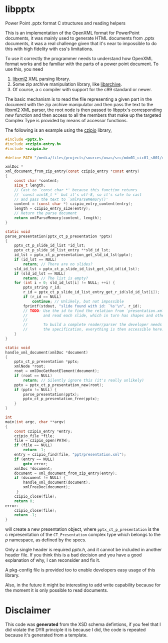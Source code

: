 # libpptx
Power Point .pptx format C structures and reading helpers

This is an implementation of the OpenXML format for PowerPoint documents, it was mainly used to generate HTML documents from .pptx documents, it was a real challenge given that it's near to impossible to do this with high fidelity with css's limitations.

To use it correctly the programmer needs to understand how OpenXML format works and be familiar with the parts of a power point document. To use this, you need

1. [libxml2](https://www.google.co.ve/url?sa=t&rct=j&q=&esrc=s&source=web&cd=1&cad=rja&uact=8&ved=0ahUKEwi16oOL6rnTAhUJZCYKHYebD04QFggjMAA&url=http%3A%2F%2Fxmlsoft.org%2F&usg=AFQjCNH6UicY70qLDVGTEZCAGPdZzJSgFw&sig2=-IHVCxhDhz5I18ipv94Jhw) XML parsing library.
2. Some zip archive manipulation library, like [libarchive](http://www.libarchive.org/).
3. Of course, a c compiler with support for the c99 standard or newer.

The basic mechanism is to read the file representing a given part in the document with the zip archive manipulator and then pass the text to the libxml2 XML parser, the root node is then passed to libpptx's corresponding *new* function and then access to all the members that make up the targeted Complex Type is provided by means of accessor functions.

The following is an example using the [czipio](https://github.com/iharob/czipio) library,

```c
#include <pptx.h>
#include <czipio-entry.h>
#include <czipio.h>

#define PATH "/media/files/projects/sources/ovas/src/mdm01_cic01_s001/mdm01_cic01_s001.pptx"

xmlDoc *
xml_document_from_zip_entry(const czipio_entry *const entry)
{
    const char *content;
    size_t length;
    // Cast to `const char *' because this function retunrs
    // `const uint8_t *` but it's utf-8, so it's safe to cast
    // and pass the text to `xmlParseMemory()'
    content = (const char *) czipio_entry_content(entry);
    length = czipio_entry_size(entry);
    // Return the parse document
    return xmlParseMemory(content, length);
}

static void
parse_presentation(pptx_ct_p_presentation *pptx)
{
    pptx_ct_p_slide_id_list *id_lst;
    pptx_ct_p_slide_id_list_entry **sld_id_lst;
    id_lst = pptx_ct_p_presentation_get_sld_id_lst(pptx);
    if (id_lst == NULL)
        return; // There are no slides?
    sld_id_lst = pptx_ct_p_slide_id_list_get_sld_id(id_lst);
    if (sld_id_lst == NULL)
        return; // The list is empty?
    for (int i = 0; sld_id_lst[i] != NULL; ++i) {
        pptx_string r_id;
        r_id = pptx_ct_p_slide_id_list_entry_get_r_id(sld_id_lst[i]);
        if (r_id == NULL)
            continue; // Unlikely, but not impossible
        fprintf(stdout, "slide found with id: `%s'\n", r_id);
        // TODO: Use the id to find the relation from `presentation.xml.rels'
        //       and read each slide, which in turn has shapes and other parts.
        //
        //       To build a complete reader/parser the developer needs to read
        //       the specification, everything is then accessible here.
    }
}

static void
handle_xml_document(xmlDoc *document)
{
    pptx_ct_p_presentation *pptx;
    xmlNode *root;
    root = xmlDocGetRootElement(document);
    if (root == NULL)
        return; // Silently ignore this (it's really unlikely)
    pptx = pptx_ct_p_presentation_new(root);
    if (pptx != NULL) {
        parse_presentation(pptx);
        pptx_ct_p_presentation_free(pptx);
    }
}

int
main(int argc, char **argv)
{
    const czipio_entry *entry;
    czipio_file *file;
    file = czipio_open(PATH);
    if (file == NULL)
        return -1;
    entry = czipio_find(file, "ppt/presentation.xml");
    if (entry == NULL)
        goto error;
    xmlDoc *document;
    document = xml_document_from_zip_entry(entry);
    if (document != NULL) {
        handle_xml_document(document);
        xmlFreeDoc(document);
     }
    czipio_close(file);
    return 0;
error:
    czipio_close(file);
    return -1;
}
```
    
will create a new presentation object, where `pptx_ct_p_presentation` is the c representation of the `CT_Presentation` complex type which belongs to the *p* namespace, as defined by the specs.

Only a single header is required *pptx.h*, and it cannot be included in another header file. If you think this is a bad decision and you have a good explanation of why, I can reconsider and fix it.

A pkg-config file is provided too to enable developers easy usage of this library.

Also, in the future it might be interesting to add write capability because for the moment it is only possible to read documents.

# Disclaimer

This code was **generated** from the XSD schema defintions, if you feel that I did violate the DYR principle it is because I did, the code is repeated because it's generated from a template.
